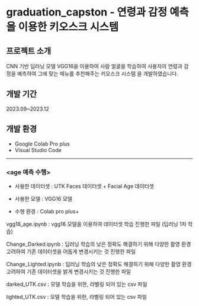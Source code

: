 # graduation_capston - 연령과 감정 예측을 이용한 키오스크 시스템

## 프로젝트 소개
CNN 기반 딥러닝 모델 VGG16을 이용하여 사람 얼굴을 학습하여 사용자의 연령과 감정을 예측하여 그에 맞는 메뉴를 추천해주는 키오스크 시스템 을 개발하였습니다. 

## 개발 기간
2023.09~2023.12

## 개발 환경
- Google Colab Pro plus
- Visual Studio Code
---

### <age 예측 수행>

- 사용한 데이터셋 : UTK Faces 데이터셋 + Facial Age 데이터셋

- 사용한 모델 : VGG16 모델

- 수행 환경 : Colab pro plus+


vgg16_age.ipynb : vgg16 모델을 이용하여 데이터셋 학습 진행한 파일 (딥러닝 1차 학습)

Change_Darked.ipynb : 딥러닝 학습의 낮은 정확도 해결하기 위해 다양한 촬영 환경 고려하여 기존 데이터셋을 어둡게 변경시키는 것 진행한 파일

Change_Lighted.ipynb : 딥러닝 학습의 낮은 정확도 해결하기 위해 다양한 촬영 환경 고려하여 기존 데이터셋을 밝게 변경시키는 것 진행한 파일

darked_UTK.csv : 모델 학습을 위한, 라벨링 되어 있는 csv 파일

lighted_UTK.csv : 모델 학습을 위한, 라벨링 되어 있는 csv 파일
